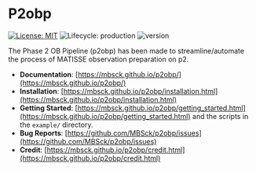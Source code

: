 # P2obp
<!-- Project Shields -->
[![License: MIT](https://img.shields.io/badge/license-MIT-green.svg)](https://opensource.org/licenses/MIT)
![Lifecycle: production](https://img.shields.io/badge/lifecycle-production-orange.svg)
![version](https://img.shields.io/badge/version-1.3.2-blue)

The Phase 2 OB Pipeline (p2obp) has been made to streamline/automate
the process of MATISSE observation preparation on p2.

* **Documentation**: [https://mbsck.github.io/p2obp/](https://mbsck.github.io/p2obp/)
* **Installation**: [https://mbsck.github.io/p2obp/installation.html](https://mbsck.github.io/p2obp/installation.html)
* **Getting Started**: [https://mbsck.github.io/p2obp/getting_started.html](https://mbsck.github.io/p2obp/getting_started.html) and the scripts in the `example/` directory.
* **Bug Reports**: [https://github.com/MBSck/p2obp/issues](https://github.com/MBSck/p2obp/issues)
* **Credit**: [https://mbsck.github.io/p2obp/credit.html](https://mbsck.github.io/p2obp/credit.html)
